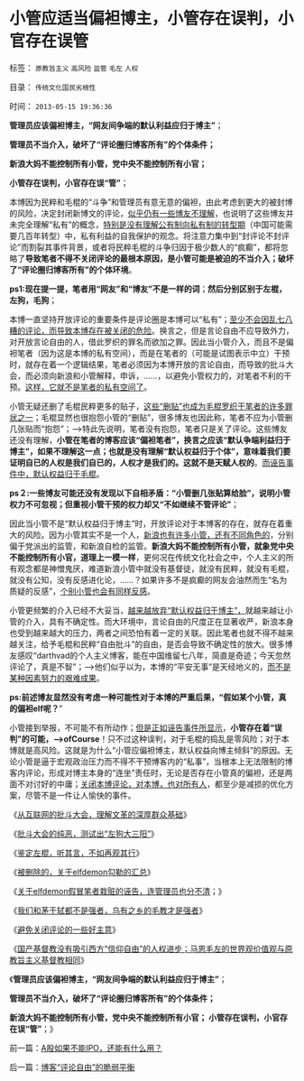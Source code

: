 # 小管应适当偏袒博主，小管存在误判，小官存在误管

标签： `原教旨主义` `高风险` `监管` `毛左` `人权` 

目录： `传统文化国民劣根性`

时间： `2013-05-15 19:36:36`

**管理员应该偏袒博主，“网友间争端的默认利益应归于博主”**；

**管理员不当介入，破坏了“评论圈归博客所有”的个体条件；**

**新浪大妈不能控制所有小管，党中央不能控制所有小官；**

**小管存在误判，小官存在误“管”**；

本博因为民粹和毛棍的“斗争”和管理员有意无意的偏袒，由此考虑到更大的被封博的风险，决定封闭新博文的评论，[似乎仍有一些博友不理解](../../../2013/5/15/避免关闭评论的一些好主意.md)，也说明了这些博友并未完全理解“私有”的概念，[特别是没有理解公有制向私有制的转型期](../../../2011/5/17/人类发展从公有制走向私有制.md)（中国可能需要几百年转型）中，私有利益的自我保护的观念。将注意力集中到“封评论不封评论”而割裂其事件背景，或者将民粹毛棍的斗争归因于极少数人的“疯癫”，都将忽略了**导致笔者不得不关闭评论的最根本原因，是小管可能是被迫的不当介入；破坏了“评论圈归博客所有”的个体环境**。

**ps1:现在提一提，笔者用“网友”和“博友”不是一样的词**；**然后分别区别于左棍，左狗，毛狗**；

本博一直坚持开放评论的重要条件是评论圈是本博可以“私有”；[至少不会因乱七八糟的评论，而导致本博存在被关闭的危险](../../../2013/5/13/我们和茅于轼都不是强者，张宏良司马南他们才是强者.md)。换言之，但是言论自由不应导致外力，对开放言论自由的人，借此罗织的罪名而欲加之罪。因此当小管介入，而且不是偏袒笔者（因为这是本博的私有空间），而是在笔者的（可能是试图表示中立）干预时，就存在着一个逻辑结果，笔者必须因为本博开放的言论自由，而导致的批斗大会，而必须向新浪和小管解释，申诉，……，以避免小管权力的，对笔者不利的干预。[这样，它就不是笔者的私有空间了](../../../2013/5/13/我们和茅于轼都不是强者，张宏良司马南他们才是强者.md)。

小管无疑还删了毛棍民粹更多的贴子，[这些“删贴”也成为毛棍罗织于笔者的许多罪状之一](../../../2009/7/13/删文删贴二三事之成长的烦恼.md)；毛棍显然也很抱怨小管的“删贴”，很多博友也因此称，笔者不应为小管删几张贴而“抱怨”；——>特此先说明，笔者没有抱怨，笔者只是关了评论。这些博友还没有理解，**小管在笔者的博客应该“偏袒笔者”，换言之应该“默认争端利益归于博主”，如果不理解这一点；也就是没有理解“默认权益归于个体”，意味着我们要证明自已的人权是我们自已的，人权才是我们的。这就不是天赋人权的**。[而诬告事件中，默认权益归于毛棍](../../../2013/5/13/标本型的毛左愤青的文革宣言.md)。

**ps２:一些博友可能还没有发现以下自相矛盾：“小管删几张贴算给脸”，说明小管权力不可忽视；但重视小管干预的权力却又“不如继续不管评论”**；

因此当小管不是“默认权益归于博主”时，开放评论对于本博客的存在，就存在着重大的风险。因为小管其实不是一个人，[新浪也有许多小管，还有不同角色的](../../../2010/10/13/在左右意识形态中难以自拨的进步分子.md)，分别偏于党派出的监管，和新浪自检的监管。**新浪大妈不能控制所有小管，就象党中央不能控制所有小官，道理上一模一样**，更何况在传统文化社会之中，个人主义的所有观念都是神憎鬼厌，难道新浪小管中就没有基督徒，就没有民粹，就没有毛棍，就没有公知，没有反感进化论，……？如果许多不是疯癫的网友会油然而生“名为质疑的反感”，[个别小管也会有同样反感](../../../2010/5/14/文化劣根性看博客论坛圈子.md)。

小管更频繁的介入已经不大妥当，[越来越放弃“默认权益归于博主”，](../../../2013/3/2/剥离“默认”的“利益归于个体”，把民主偷换成马尔萨斯主义.md)就越来越让小管的介入，具有不确定性。而大环境中，言论自由的尺度正在显著收严，新浪本身也受到越来越大的压力，两者之间恐怕有着一定的关联。因此笔者也就不得不越来越关注，给予毛棍和民粹“自由批斗”的自由，是否会导致不确定性的放大。很多博友感叹“darthvad的个人主义博客，能在中国维留七八年，简直是奇迹；今天忽然评论了，真是不智”；——>他们似乎以为，本博的“平安无事”是天经地义的，[而不是某种因素努力的艰难成果](../../../2009/10/8/删文章的闹心事.md)。

**ps:前述博友显然没有考虑一种可能性对于本博的严重后果，“假如某个小管，真的偏袒elf呢？**”

小管接到举报，不可能不有所动作；[但是正如诬告事件所显示](../../../2013/5/13/毛左再创革命新底线，连管理员也分不清裁赃诬告.md)，**小管存在着“误判”的可能，——>ofCourse**！只不过这种误判，对于毛棍的捣乱是零风险；对于本博就是高风险。这就是为什么“小管应偏袒博主，默认权益向博主倾斜”的原因。无论小管是逼于宏观政治压力而不得不干预博客内的“私事”，当根本上无法限制的博客内评论，形成对博主本身的“连坐”责任时，无论是否存在小管真的偏袒，还是两面不对讨好的中庸；[关闭本博评论，对本博，也对所有人](../../../2013/5/15/为什么毛棍能冒充基督徒，能挑动基督教围剿个人主义？.md)，都至少是减损的优化方案，尽管不是一件让人愉快的事件。

《[从互联网的批斗大会，理解文革的深厚群众基础](../../../2013/4/29/文化大革命深厚的群众基础.md)》

《[批斗大会的纯恶，测试出“左狗大三阳”](../../../2013/4/29/左棍大三阳.md)》

《[鉴定左棍，听其言，不如再观其行](../../../2013/4/29/鉴定左棍，听其言，不如再观其行.md)》

《[被删除的，关于elfdemon勾勒的汇总](../../../2013/5/13/标本型的毛左愤青的文革宣言.md)》

《[关于elfdemon假冒笔者栽赃的诬告，连管理员也分不清](../../../2013/5/13/毛左再创革命新底线，连管理员也分不清裁赃诬告.md)；》

《[我们和茅于轼都不是强者，乌有之乡的毛教才是强者](../../../2013/5/13/我们和茅于轼都不是强者，张宏良司马南他们才是强者.md)》

《[避免关闭评论的一些好主意](../../../2013/5/15/避免关闭评论的一些好主意.md)》

《[国产基督教没有吸引西方“信仰自由”的人权进步；马恩毛左的世界观价值观与原教旨主义基督教相同](../../../2013/5/15/为什么毛棍能冒充基督徒，能挑动基督教围剿个人主义？.md)》

《**管理员应该偏袒博主，“网友间争端的默认利益应归于博主”**；

**管理员不当介入，破坏了“评论圈归博客所有”的个体条件；**

**新浪大妈不能控制所有小管，党中央不能控制所有小官； 小管存在误判，小官存在误“管”**；》



前一篇：[A股如果不能IPO，还能有什么用？](../../../2013/5/15/A股如果不能IPO，还能有什么用？.md)

后一篇：[博客“评论自由”的脆弱平衡](../../../2013/5/15/博客“评论自由”的脆弱平衡.md)